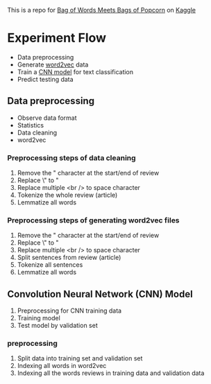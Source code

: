 This is a repo for [Bag of Words Meets Bags of Popcorn](https://www.kaggle.com/c/word2vec-nlp-tutorial) on [Kaggle](https://www.kaggle.com/)

# Experiment Flow

* Data preprocessing
* Generate [word2vec](https://code.google.com/archive/p/word2vec/) data
* Train a [CNN model](http://www.wildml.com/2015/12/implementing-a-cnn-for-text-classification-in-tensorflow/)  for text classification
* Predict testing data


## Data preprocessing

* Observe data format
* Statistics
* Data cleaning
* word2vec

### Preprocessing steps of data cleaning

1. Remove the " character at the start/end of review
1. Replace \\" to "
1. Replace multiple \<br \/\> to space character
1. Tokenize the whole review (article)
1. Lemmatize all words

### Preprocessing steps of generating word2vec files

1. Remove the " character at the start/end of review
1. Replace \\" to "
1. Replace multiple \<br \/\> to space character
1. Split sentences from review (article)
1. Tokenize all sentences
1. Lemmatize all words


## Convolution Neural Network (CNN) Model

1. Preprocessing for CNN training data
1. Training model
1. Test model by validation set

### preprocessing

1. Split data into training set and validation set
1. Indexing all words in word2vec
1. Indexing all the words reviews in training data and validation data


